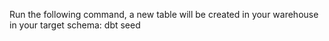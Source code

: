 Run the following command, a new table will be created in your warehouse in your target schema:
dbt seed